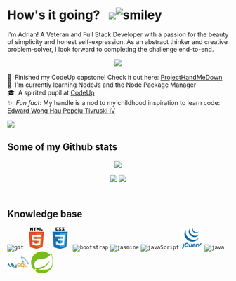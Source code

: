 # How's it going? &nbsp; <img src="https://media.giphy.com/media/hvRJCLFzcasrR4ia7z/giphy.gif" width="40"><img alt="smiley" width="40em" src="https://i.imgur.com/q2UfNOW.png"/>

I'm Adrian! A Veteran and Full Stack Developer with a passion for the beauty of simplicity and honest self-expression. As an abstract thinker and creative problem-solver, I look forward to completing the challenge end-to-end. 

<p align="center">
  <a href="https://git.io/typing-svg"><img src="https://readme-typing-svg.herokuapp.com/?lines=This+is+a+gallery+of+the+code+I+write;From+novice+to+adept&font=Inter%20Code&center=true&width=550&height=45&color=0f4c81&vCenter=true&size=22&duration=6000"></a>
</p>

<!-- <p align="center">
  <a href=""><img src="https://readme-typing-svg.herokuapp.com?font=inter&duration=5750&color=2C9ACB&width=470&lines=&center=true&width=440&height=45&color=f75c7e&vCenter=true&size=22" />
  </a>
</p> -->

🔭&nbsp; Finished my CodeUp capstone! Check it out here: [ProjectHandMeDown](https://projecthandmedown.me)<br>
🌱&nbsp; I'm currently learning NodeJs and the Node Package Manager<br>
🎓&nbsp; A spirited pupil at [CodeUp](https://codeup.com)<br>
✨&nbsp; <em>Fun fact</em>: My handle is a nod to my childhood inspiration to learn code: [Edward Wong Hau Pepelu Tivruski IV](https://cowboybebop.fandom.com/wiki/Edward)<br> 

<p>
  <a href="https://www.linkedin.com/in/adrianrichbrown/">
    <img src="https://img.shields.io/badge/LinkedIn-0077B5?style=for-the-badge&logo=linkedin&logoColor=white">
  </a>
</p>

## Some of my Github stats

<p align="center">
   <img height="145em"align="center" src="http://github-readme-streak-stats.herokuapp.com?user=radicaladi&theme=dark&hide_border=false&date_format=j%20M%5B%20Y%5D&fire=DD5B28" />
 </p>
<p align="center">
  <a href="https://github.com/radicaladi">
  <img height="140em" align="center" src="https://github-readme-stats.vercel.app/api?username=radicaladi&theme=dark&layout=compact&repo=convoychat&hide=stars,issues&custom_title=Adrian's GitHub Stats" />
</a>
<a href="https://github.com/radicaladi">
  <img height="140em" align="center" src="https://github-readme-stats.vercel.app/api/top-langs/?username=radicaladi&layout=compact&theme=dark&langs_count=6" />
</a>
</p><br>

## Knowledge base
<p align="left">
  <code><img alt="git" width="50em" src="https://raw.githubusercontent.com/jmnote/z-icons/master/svg/git.svg" /></code>
  <code><img alt="html5" width="50em" src="https://raw.githubusercontent.com/devicons/devicon/master/icons/html5/html5-original-wordmark.svg" /></code>
  <code><img alt="css3" width="50em" src="https://raw.githubusercontent.com/devicons/devicon/master/icons/css3/css3-original-wordmark.svg" /></code>
  <code><img alt="bootstrap" width="50em" src="https://raw.githubusercontent.com/jmnote/z-icons/master/svg/bootstrap.svg" /></code>
  <code><img alt="jasmine" width="50em" height="50em" src="https://www.vectorlogo.zone/logos/jasmine/jasmine-icon.svg" /></code>
  <code><img alt="javaScript" width="50em" src="https://raw.githubusercontent.com/jmnote/z-icons/master/svg/javascript.svg" /></code>
  <code><img alt="jquery" width="50em" src="https://raw.githubusercontent.com/devicons/devicon/master/icons/jquery/jquery-plain-wordmark.svg" /></code>
  <code><img alt="java" width="50em" src="https://raw.githubusercontent.com/jmnote/z-icons/master/svg/java.svg" /></code>
  <code><img alt="mysql" width="50em" src="https://raw.githubusercontent.com/devicons/devicon/master/icons/mysql/mysql-original-wordmark.svg" /></code>
  <code><img alt="spring" width="50em" src="https://raw.githubusercontent.com/devicons/devicon/master/icons/spring/spring-original.svg" /></code>
</p>

